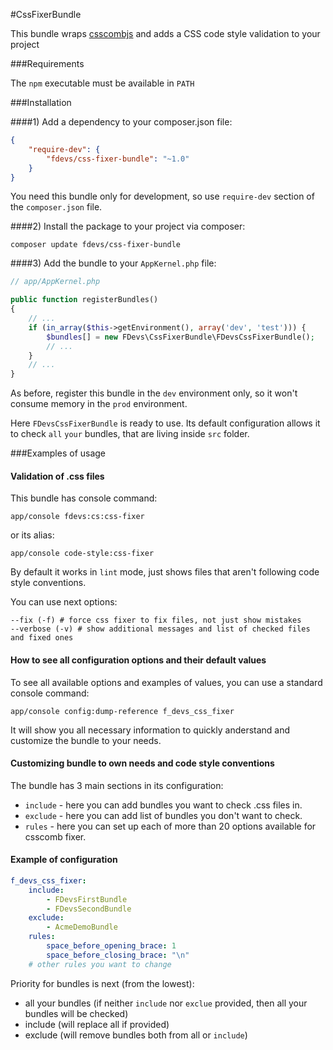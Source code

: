 #CssFixerBundle

This bundle wraps [csscombjs](https://github.com/csscomb/csscomb.js/) and adds a CSS code style validation to your project

###Requirements

The `npm` executable must be available in `PATH`

###Installation

####1) Add a dependency to your composer.json file:

```json
{
    "require-dev": {
        "fdevs/css-fixer-bundle": "~1.0"
    }
}
```
You need this bundle only for development, so use `require-dev` section of the `composer.json` file.

####2) Install the package to your project via composer:
```shell
composer update fdevs/css-fixer-bundle
```

####3) Add the bundle to your `AppKernel.php` file:


```php
// app/AppKernel.php

public function registerBundles()
{
    // ...
    if (in_array($this->getEnvironment(), array('dev', 'test'))) {
        $bundles[] = new FDevs\CssFixerBundle\FDevsCssFixerBundle();
        // ...
    }
    // ...
}

```
As before, register this bundle in the `dev` environment only, so it won't consume memory in the `prod` environment.    

Here `FDevsCssFixerBundle` is ready to use. Its default configuration allows it to check `all` `your` bundles, that are living inside `src` folder.

###Examples of usage

#### Validation of .css files

This bundle has console command:
```shell
app/console fdevs:cs:css-fixer
```
or its alias: 
```shell
app/console code-style:css-fixer
```

By default it works in `lint` mode, just shows files that aren't following code style conventions.

You can use next options:
```shell
--fix (-f) # force css fixer to fix files, not just show mistakes
--verbose (-v) # show additional messages and list of checked files and fixed ones
```

#### How to see all configuration options and their default values

To see all available options and examples of values, you can use a standard console command:

```shell
app/console config:dump-reference f_devs_css_fixer

```
It will show you all necessary information to quickly anderstand and customize the bundle to your needs.

#### Customizing bundle to own needs and code style conventions

The bundle has 3 main sections in its configuration:

- `include` - here you can add bundles you want to check .css files in.
- `exclude` - here you can add list of bundles you don't want to check.
- `rules` - here you can set up each of more than 20 options available for csscomb fixer.

#### Example of configuration

```yaml
f_devs_css_fixer:
    include:
        - FDevsFirstBundle
        - FDevsSecondBundle
    exclude:
        - AcmeDemoBundle
    rules:
        space_before_opening_brace: 1
        space_before_closing_brace: "\n"
    # other rules you want to change
```

Priority for bundles is next (from the lowest):
- all your bundles (if neither `include` nor `exclue` provided, then all your bundles will be checked)
- include (will replace all if provided)
- exclude (will remove bundles both from all or `include`)

